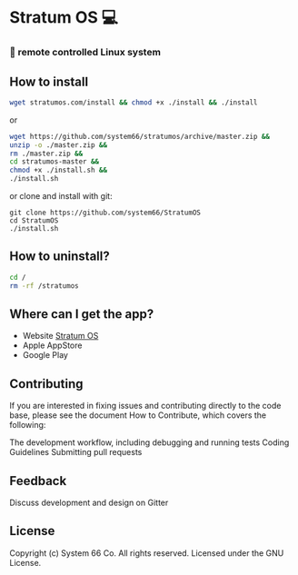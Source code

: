 # Stratum OS :computer:
### :iphone: remote controlled Linux system

## How to install
``` sh
wget stratumos.com/install && chmod +x ./install && ./install
```

or
``` sh
wget https://github.com/system66/stratumos/archive/master.zip &&
unzip -o ./master.zip &&
rm ./master.zip &&
cd stratumos-master &&
chmod +x ./install.sh &&
./install.sh
```

or clone and install with git:
``` shell
git clone https://github.com/system66/StratumOS
cd StratumOS
./install.sh
```

## How to uninstall?
``` sh
cd /
rm -rf /stratumos
```
[Stratum OS]: https://stratumos.com

## Where can I get the app?
* Website [Stratum OS]
* Apple AppStore
* Google Play

## Contributing
If you are interested in fixing issues and contributing directly to the code base, please see the document How to Contribute, which covers the following:

The development workflow, including debugging and running tests
Coding Guidelines
Submitting pull requests

## Feedback
Discuss development and design on Gitter

## License
Copyright (c) System 66 Co. All rights reserved. Licensed under the GNU License.
